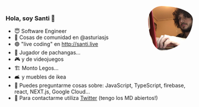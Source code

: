 <img width="120" align="right" src="./.github/avatar.jpg" style="border-radius: 30% 70% 70% 30% / 30% 30% 70% 70% " />

### Hola, soy Santi 🚀

- 😇 Software Engineer
- 📅 Cosas de comunidad en @asturiasjs 
- 🟣 "live coding" en http://santi.live 
- 🏀 Jugador de pachangas...
- 🎮 y de videojuegos 
- 🏗 Monto Legos...
- 🛋 y muebles de ikea 
- 🤔 Puedes preguntarme cosas sobre: JavaScript, TypeScript, firebase, react, NEXT.js, Google Cloud...
- 📝 Para contactarme utiliza [Twitter](https://twitter.com/SantiMA10) (tengo los MD abiertos!)